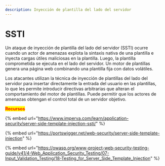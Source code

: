 ```yaml
---
description: Inyección de plantilla del lado del servidor
---
```


# SSTI

Un ataque de inyección de plantilla del lado del servidor (SSTI) ocurre cuando un actor de amenazas explota la sintaxis nativa de una plantilla e inyecta cargas útiles maliciosas en la plantilla. Luego, la plantilla comprometida se ejecuta en el lado del servidor. Un motor de plantillas genera una página web combinando una plantilla fija con datos volátiles.&#x20;

Los atacantes utilizan la técnica de inyección de plantillas del lado del servidor para insertar directamente la entrada del usuario en las plantillas, lo que les permite introducir directivas arbitrarias que alteran el comportamiento del motor de plantillas. Puede permitir que los actores de amenazas obtengan el control total de un servidor objetivo.



<mark style="color:red;">**Recursos**</mark>

{% embed url="https://www.imperva.com/learn/application-security/server-side-template-injection-ssti/" %}

{% embed url="https://portswigger.net/web-security/server-side-template-injection" %}

{% embed url="https://owasp.org/www-project-web-security-testing-guide/v41/4-Web_Application_Security_Testing/07-Input_Validation_Testing/18-Testing_for_Server_Side_Template_Injection" %}
